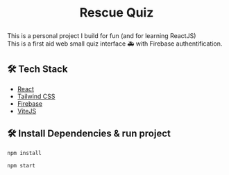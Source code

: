 # <p align="center">Rescue Quiz </p>
  
This is a personal project I build for fun (and for learning ReactJS)
<br> This is a first aid web small quiz interface 🚑 with Firebase authentification.

## 🛠️ Tech Stack
- [React](https://reactjs.org/)
- [Tailwind CSS](https://tailwindcss.com/)
- [Firebase](https://firebase.com)
- [ViteJS](https://vitejs.dev/)


## 🛠️ Install Dependencies & run project  
```bash
npm install 
```
 ```bash
npm start
```
